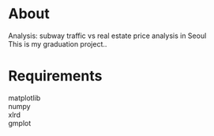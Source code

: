 # About
Analysis: subway traffic vs real estate price analysis in Seoul  
This is my graduation project..  

# Requirements
matplotlib  
numpy  
xlrd  
gmplot